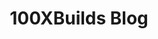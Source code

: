 ---
layout: "layouts/blog.njk"
title: "100XBuilds Blog"
des: "Strategic insights for luxury home builders ready to scale beyond $10M annually. From marketing automation and high-net-worth client acquisition to profit optimization and operational excellence—discover the proven systems that elite builders use to dominate their markets. Follow our latest case studies, industry analysis, and strategic frameworks."
category: "all"
pagination:
  data: collections.blogpost
  size: 6
  alias: posts
---